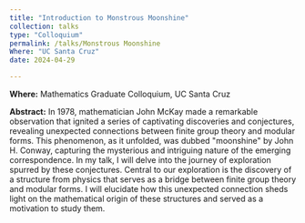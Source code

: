 ```yaml
---
title: "Introduction to Monstrous Moonshine"
collection: talks
type: "Colloquium"
permalink: /talks/Monstrous Moonshine
Where: "UC Santa Cruz"
date: 2024-04-29

---
```


**Where:** Mathematics Graduate Colloquium, UC Santa Cruz   

**Abstract:**
In 1978, mathematician John McKay made a remarkable observation that ignited a series of captivating discoveries and conjectures, revealing unexpected connections between finite group theory and modular forms. This phenomenon, as it unfolded, was dubbed "moonshine" by John H. Conway, capturing the mysterious and intriguing nature of the emerging correspondence. In my talk, I will delve into the journey of exploration spurred by these conjectures. Central to our exploration is the discovery of a structure from physics that serves as a bridge between finite group theory and modular forms. I will elucidate how this unexpected connection sheds light on the mathematical origin of these structures and served as a motivation to study them.